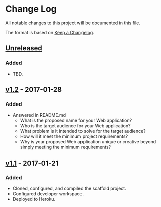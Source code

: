 # Change Log
All notable changes to this project will be documented in this file.

The format is based on [Keep a Changelog](http://keepachangelog.com/).

## [Unreleased]()
### Added
- TBD.

## [v1.2]() - 2017-01-28
### Added
- Answered in README.md
    - What is the proposed name for your Web application?
    - Who is the target audience for your Web application?
    - What problem is it intended to solve for the target audience?
    - How will it meet the minimum project requirements?
    - Why is your proposed Web application unique or creative beyond simply meeting the minimum requirements?

## [v1.1]() - 2017-01-21
### Added
- Cloned, configured, and compiled the scaffold project.
- Configured developer workspace.
- Deployed to Heroku.

